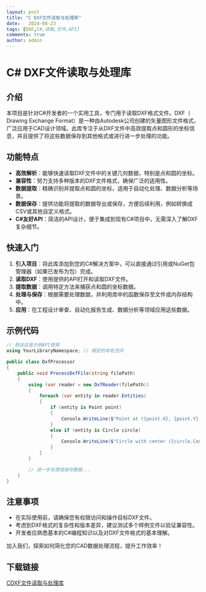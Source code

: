```yaml
---
layout: post
title: "C DXF文件读取与处理库"
date:   2024-08-23
tags: [DXF,C#,读取,文件,API]
comments: true
author: admin
---
```

# C# DXF文件读取与处理库

## 介绍

本项目是针对C#开发者的一个实用工具，专门用于读取DXF格式文件。DXF（ Drawing Exchange Format）是一种由Autodesk公司创建的矢量图形文件格式，广泛应用于CAD设计领域。此库专注于从DXF文件中高效提取点和圆形的坐标信息，并且提供了将这些数据保存到其他格式或进行进一步处理的功能。

## 功能特点

- **高效解析**：能够快速读取DXF文件中的关键几何数据，特别是点和圆的坐标。
- **兼容性**：努力支持多种版本的DXF文件格式，确保广泛的适用性。
- **数据提取**：精确识别并提取点和圆的坐标，适用于自动化处理、数据分析等场景。
- **数据保存**：提供功能将提取的数据导出或保存，方便后续利用，例如转换成CSV或其他自定义格式。
- **C#友好API**：简洁的API设计，便于集成到现有C#项目中，无需深入了解DXF复杂细节。

## 快速入门

1. **引入项目**：将此库添加到您的C#解决方案中，可以直接通过引用或NuGet包管理器（如果已发布为包）完成。
2. **读取DXF**：使用提供的API打开和读取DXF文件。
3. **提取数据**：调用特定方法来捕获点和圆的坐标数据。
4. **处理与保存**：根据需要处理数据，并利用库中的函数保存至文件或内存结构中。
5. **应用**：在工程设计审查、自动化报告生成、数据分析等领域应用这些数据。

## 示例代码

```csharp
// 假设这是示例API使用
using YourLibraryNamespace; // 假定的命名空间

public class DxfProcessor
{
    public void ProcessDxfFile(string filePath)
    {
        using (var reader = new DxfReader(filePath))
        {
            foreach (var entity in reader.Entities)
            {
                if (entity is Point point)
                {
                    Console.WriteLine($"Point at ({point.X}, {point.Y})");
                }
                else if (entity is Circle circle)
                {
                    Console.WriteLine($"Circle with center ({circle.Center.X}, {circle.Center.Y}), Radius: {circle.Radius}");
                }
            }
        }

        // 进一步处理或保存数据...
    }
}
```

## 注意事项

- 在实际使用前，请确保您有权限访问和操作目标DXF文件。
- 考虑到DXF格式的复杂性和版本差异，建议测试多个样例文件以验证兼容性。
- 开发者应熟悉基本的C#编程知识以及对DXF文件格式的基本理解。

加入我们，探索如何简化您的CAD数据处理流程，提升工作效率！

## 下载链接

[CDXF文件读取与处理库](https://pan.quark.cn/s/94a4cb2512e2)